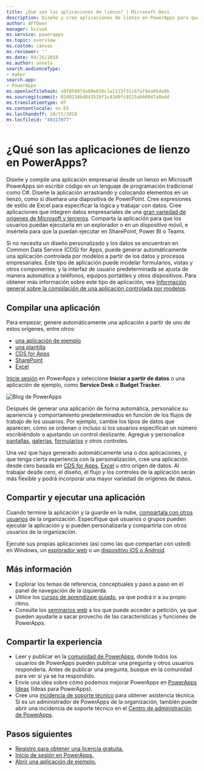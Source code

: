 ```yaml
---
title: ¿Qué son las aplicaciones de lienzo? | Microsoft Docs
description: Diseñe y cree aplicaciones de lienzo en PowerApps para que los usuarios puedan administrar datos de línea de negocio en un explorador o en sus dispositivos móviles.
author: AFTOwen
manager: kvivek
ms.service: powerapps
ms.topic: overview
ms.custom: canvas
ms.reviewer: ''
ms.date: 04/26/2018
ms.author: anneta
search.audienceType:
- maker
search.app:
- PowerApps
ms.openlocfilehash: a9f85907da60e836c1a1115f31c6faf9ea05da9b
ms.sourcegitcommit: 02d0234bd84352bf1c43d0fc9225ab60947a0add
ms.translationtype: HT
ms.contentlocale: es-ES
ms.lasthandoff: 10/15/2018
ms.locfileid: "49317077"
---
```

# <a name="what-are-canvas-apps-in-powerapps"></a>¿Qué son las aplicaciones de lienzo en PowerApps?
Diseñe y compile una aplicación empresarial desde un lienzo en Microsoft PowerApps sin escribir código en un lenguaje de programación tradicional como C#. Diseñe la aplicación arrastrando y colocando elementos en un lienzo, como si diseñara una diapositiva de PowerPoint. Cree expresiones de estilo de Excel para especificar la lógica y trabajar con datos. Cree aplicaciones que integren datos empresariales de una [gran variedad de orígenes de Microsoft y terceros](connections-list.md). Comparta la aplicación para que los usuarios puedan ejecutarla en un explorador o en un dispositivo móvil, e insértela para que la puedan ejecutar en SharePoint, Power BI o Teams.

Si no necesita un diseño personalizado y los datos se encuentran en Common Data Service (CDS) for Apps, puede generar automáticamente una aplicación controlada por modelos a partir de los datos y procesos empresariales. Este tipo de aplicación puede modelar formularios, vistas y otros componentes, y la interfaz de usuario predeterminada se ajusta de manera automática a teléfonos, equipos portátiles y otros dispositivos. Para obtener más información sobre este tipo de aplicación, vea [Información general sobre la compilación de una aplicación controlada por modelos](../model-driven-apps/model-driven-app-overview.md).

## <a name="build-an-app"></a>Compilar una aplicación
Para empezar, genere automáticamente una aplicación a partir de uno de estos orígenes, entre otros:
- [una aplicación de ejemplo](open-and-run-a-sample-app.md)
- [una plantilla](get-started-test-drive.md)
- [CDS for Apps](data-platform-create-app.md)
- [SharePoint](app-from-sharepoint.md)
- [Excel](get-started-create-from-data.md)

[Inicie sesión](https://web.powerapps.com?utm_source=padocs&utm_medium=linkinadoc&utm_campaign=referralsfromdoc) en PowerApps y seleccione **Iniciar a partir de datos** o una aplicación de ejemplo, como **Service Desk** o **Budget Tracker**.

![Blog de PowerApps](./media/getting-started/create-page-samples.png)

Después de generar una aplicación de forma automática, personalice su apariencia y comportamiento predeterminados en función de los flujos de trabajo de los usuarios. Por ejemplo, cambie los tipos de datos que aparecen, cómo se ordenan o incluso si los usuarios especifican un número escribiéndolo o ajustando un control deslizante. Agregue y personalice [pantallas](add-screen-context-variables.md), [galerías](customize-layout-sharepoint.md), [formularios](customize-forms-sharepoint.md) y otros controles.

Una vez que haya generado automáticamente una o dos aplicaciones, y que tenga cierta experiencia con la personalización, cree una aplicación desde cero basada en [CDS for Apps](data-platform-create-app-scratch.md), [Excel](get-started-create-from-blank.md) u otro origen de datos. Al trabajar desde cero, el diseño, el flujo y los controles de la aplicación serán más flexible y podrá incorporar una mayor variedad de orígenes de datos.

## <a name="share-and-run-an-app"></a>Compartir y ejecutar una aplicación
Cuando termine la aplicación y la guarde en la nube, [compártala con otros usuarios](share-app.md) de la organización. Especifique qué usuarios o grupos pueden ejecutar la aplicación y si pueden personalizarla y compartirla con otros usuarios de la organización.

Ejecute sus propias aplicaciones (así como las que compartan con usted) en Windows, un [explorador web](../../user/run-app-browser.md) o un [dispositivo iOS o Android](../../user/run-app-client.md).

## <a name="learn-more"></a>Más información
* Explorar los temas de referencia, conceptuales y paso a paso en el panel de navegación de la izquierda.
* Utilice los [cursos de aprendizaje guiado](https://docs.microsoft.com/powerapps/guided-learning/), ya que podrá ir a su propio ritmo.
* Consulte los [seminarios web](webinars-listing.md) a los que puede acceder a petición, ya que pueden ayudarle a sacar provecho de las características y funciones de PowerApps.

## <a name="share-your-experience"></a>Compartir la experiencia
* Leer y publicar en la [comunidad de PowerApps](https://aka.ms/powerapps-community), donde todos los usuarios de PowerApps pueden publicar una pregunta y otros usuarios responderla. Antes de publicar una pregunta, busque en la comunidad para ver si ya se ha respondido.
* Envíe una idea sobre cómo podemos mejorar PowerApps en [PowerApps Ideas](https://powerusers.microsoft.com/t5/PowerApps-Ideas/idb-p/PowerAppsIdeas) (Ideas para PowerApps).
* Cree una [incidencia de soporte técnico](https://powerapps.microsoft.com/support/pro/) para obtener asistencia técnica. Si es un administrador de PowerApps de la organización, también puede abrir una incidencia de soporte técnico en el [Centro de administración de PowerApps](https://portal.office.com/Support/Support.aspx).

## <a name="next-steps"></a>Pasos siguientes
- [Registro para obtener una licencia gratuita.](../signup-for-powerapps.md)
- [Inicio de sesión en PowerApps.](https://web.powerapps.com?utm_source=padocs&utm_medium=linkinadoc&utm_campaign=referralsfromdoc)
- [Abrir una aplicación de ejemplo.](open-and-run-a-sample-app.md)
